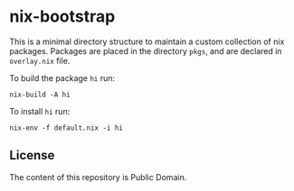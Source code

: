 # nix-bootstrap

This is a minimal directory structure to maintain a custom collection of nix packages. Packages are placed in the directory `pkgs`, and are declared in `overlay.nix` file.

To build the package `hi` run:
```
nix-build -A hi
```

To install `hi` run:
```
nix-env -f default.nix -i hi
```

## License

The content of this repository is Public Domain.
